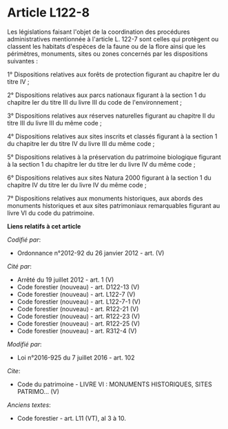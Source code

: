 # Article L122-8

Les législations faisant l'objet de la coordination des procédures administratives mentionnée à l'article L. 122-7 sont
celles qui protègent ou classent les habitats d'espèces de la faune ou de la flore ainsi que les périmètres, monuments, sites
ou zones concernés par les dispositions suivantes :

1° Dispositions relatives aux forêts de protection figurant au chapitre Ier du titre IV ;

2° Dispositions relatives aux parcs nationaux figurant à la section 1 du chapitre Ier du titre III du livre III du code de
l'environnement ;

3° Dispositions relatives aux réserves naturelles figurant au chapitre II du titre III du livre III du même code ;

4° Dispositions relatives aux sites inscrits et classés figurant à la section 1 du chapitre Ier du titre IV du livre III du
même code ;

5° Dispositions relatives à la préservation du patrimoine biologique figurant à la section 1 du chapitre Ier du titre Ier du
livre IV du même code ;

6° Dispositions relatives aux sites Natura 2000 figurant à la section 1 du chapitre IV du titre Ier du livre IV du même
code ;

7° Dispositions relatives aux monuments historiques, aux abords des monuments historiques et aux sites patrimoniaux
remarquables figurant au livre VI du code du patrimoine.

**Liens relatifs à cet article**

_Codifié par_:

  - Ordonnance n°2012-92 du 26 janvier 2012 - art. (V)

_Cité par_:

  - Arrêté du 19 juillet 2012 - art. 1 (V)
  - Code forestier (nouveau) - art. D122-13 (V)
  - Code forestier (nouveau) - art. L122-7 (V)
  - Code forestier (nouveau) - art. L122-7-1 (V)
  - Code forestier (nouveau) - art. R122-21 (V)
  - Code forestier (nouveau) - art. R122-23 (V)
  - Code forestier (nouveau) - art. R122-25 (V)
  - Code forestier (nouveau) - art. R312-4 (V)

_Modifié par_:

  - Loi n°2016-925 du 7 juillet 2016 - art. 102

_Cite_:

  - Code du patrimoine -  LIVRE VI : MONUMENTS HISTORIQUES, SITES PATRIMO... (V)

_Anciens textes_:

  - Code forestier - art. L11 (VT), al 3 à 10.
